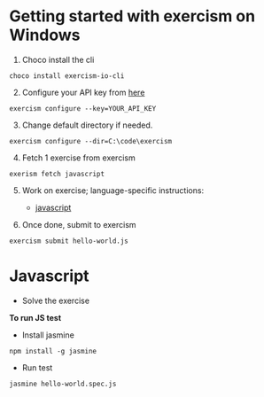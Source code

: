 # Getting started with exercism on Windows

1. Choco install the cli
```
choco install exercism-io-cli
```

2. Configure your API key from [here](http://exercism.io/account/key)
```
exercism configure --key=YOUR_API_KEY
```

3. Change default directory if needed.
```
exercism configure --dir=C:\code\exercism
```

4. Fetch 1 exercise from exercism
```
exerism fetch javascript
```

5. Work on exercise; language-specific instructions:
	+ [javascript](#javascript) 


6. Once done, submit to exercism
```
exercism submit hello-world.js
```

# Javascript

+ Solve the exercise

**To run JS test**

+ Install jasmine
```
npm install -g jasmine
```

+ Run test
```
jasmine hello-world.spec.js
```

